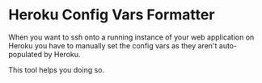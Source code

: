 # Heroku Config Vars Formatter
When you want to ssh onto a running instance of your web application on Heroku you have to
manually set the config vars as they aren't auto-populated by Heroku.

This tool helps you doing so.
